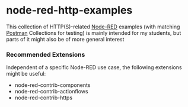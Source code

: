 # node-red-http-examples #

This collection of HTTP(S)-related [Node-RED](https://nodered.org/) examples (with matching [Postman](https://www.postman.com/) Collections for testing) is mainly intended for my students, but parts of it might also be of more general interest

### Recommended Extensions ###

Independent of a specific Node-RED use case, the following extensions might be useful:

* node-red-contrib-components
* node-red-contrib-actionflows
* node-red-contrib-https
